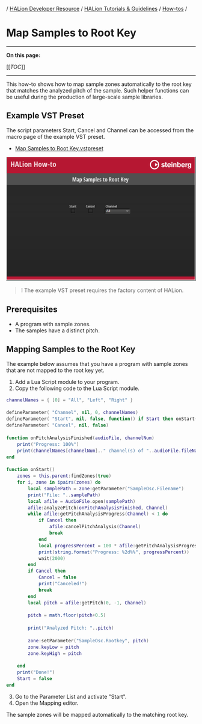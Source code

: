 / [HALion Developer Resource](../../HALion-Developer-Resource.md) / [HALion Tutorials & Guidelines](./HALion-Tutorials-Guidelines.md) / [How-tos](./How-tos.md) /

# Map Samples to Root Key

---

**On this page:**

[[_TOC_]]

---

This how-to shows how to map sample zones automatically to the root key that matches the analyzed pitch of the sample. Such helper functions can be useful during the production of large-scale sample libraries.

## Example VST Preset

The script parameters Start, Cancel and Channel can be accessed from the macro page of the example VST preset.

* [Map Samples to Root Key.vstpreset](../vstpresets/Map%20Samples%20to%20Root%20Key.vstpreset)

![Map Samples to Root Key](../images/Map-Samples-to-Root-Key.png)

>&#10069; The example VST preset requires the factory content of HALion.

## Prerequisites

* A program with sample zones.
* The samples have a distinct pitch.

## Mapping Samples to the Root Key

The example below assumes that you have a program with sample zones that are not mapped to the root key yet. 

<ol start = "1"><li>Add a Lua Script module to your program.</li><li>Copy the following code to the Lua Script module.</li></ol>

```lua
channelNames = { [0] = "All", "Left", "Right" }
 
defineParameter( "Channel", nil, 0, channelNames)
defineParameter( "Start", nil, false, function() if Start then onStart() end end)
defineParameter( "Cancel", nil, false)
 
function onPitchAnalysisFinished(audioFile, channelNum)
    print("Progress: 100%")
    print(channelNames[channelNum].." channel(s) of "..audioFile.fileName.." analyzed.")
end
 
function onStart()
    zones = this.parent:findZones(true)
    for i, zone in ipairs(zones) do
        local samplePath = zone:getParameter("SampleOsc.Filename")
        print("File: "..samplePath)
        local afile = AudioFile.open(samplePath)
        afile:analyzePitch(onPitchAnalysisFinished, Channel)
        while afile:getPitchAnalysisProgress(Channel) < 1 do
            if Cancel then
                afile:cancelPitchAnalysis(Channel)
                break
            end
            local progressPercent = 100 * afile:getPitchAnalysisProgress(Channel)
            print(string.format("Progress: %2d%%", progressPercent))
            wait(2000)
        end
        if Cancel then
            Cancel = false
            print("Canceled!")
            break
        end
        local pitch = afile:getPitch(0, -1, Channel)
 
        pitch = math.floor(pitch+0.5)
         
        print("Analyzed Pitch: "..pitch)
 
        zone:setParameter("SampleOsc.Rootkey", pitch)
        zone.keyLow = pitch
        zone.keyHigh = pitch
 
    end
    print("Done!")
    Start = false
end
```
<ol start = "3"><li>Go to the Parameter List and activate "Start".</li><li>Open the Mapping editor.</li></ol>

The sample zones will be mapped automatically to the matching root key.
